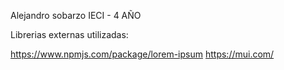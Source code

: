 Alejandro sobarzo
IECI - 4 AÑO


Librerias externas utilizadas: 

https://www.npmjs.com/package/lorem-ipsum
https://mui.com/
